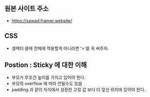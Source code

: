 ## 원본 사이트 주소

- https://sawad.framer.website/

## CSS

- 셀렉터 쓸때 전체에 적용할게 아니라면 '>'를 꼭 써주자.

## Postion : Sticky 에 대한 이해

- 부모가 무조건 높이를 가지고 있어야 한다.
- 부모의 overflow 에 따라 안될수도 있음
- padding 과 같이 자식에서 설정한 고정 값 보다 더 앞선 위치에 있어야 한다.
